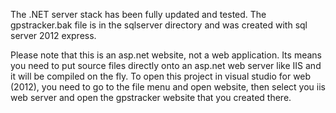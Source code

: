 The .NET server stack has been fully updated and tested. The gpstracker.bak file is in the sqlserver directory and was created with sql server 2012 express.

Please note that this is an asp.net website, not a web application. Its means you need to put source files directly onto an asp.net web server like IIS and it will be compiled on the fly. To open this project in visual studio for web (2012), you need to go to the file menu and open website, then select you iis web server and open the gpstracker website that you created there.

